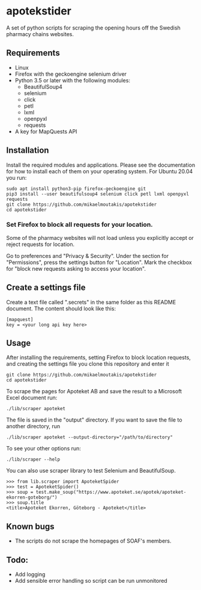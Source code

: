 # apotekstider
A set of python scripts for scraping the opening hours off the Swedish pharmacy chains websites.

## Requirements

* Linux
* Firefox with the geckoengine selenium driver
* Python 3.5 or later with the following modules:
    * BeautifulSoup4
    * selenium
    * click
    * petl
    * lxml
    * openpyxl
    * requests
* A key for MapQuests API

## Installation
Install the required modules and applications. Please see the documentation for how to install each of them on your
operating system. For Ubuntu 20.04 you run:

    sudo apt install python3-pip firefox-geckoengine git
    pip3 install --user beautifulsoup4 selenium click petl lxml openpyxl requests
    git clone https://github.com/mikaelmoutakis/apotekstider
    cd apotekstider

###  Set Firefox to block all requests for your location.
Some of the pharmacy websites will not load unless you explicitly accept or reject requests for location.

Go to preferences and "Privacy & Security". Under the section for "Permissions", press the settings button for "Location". Mark the checkbox for "block new requests asking to access your location".

## Create a settings file
Create a text file called ".secrets" in the same folder as this README document.
The content should look like this:

    [mapquest]
    key = <your long api key here>


## Usage
After installing the requirements, setting Firefox to block location requests, and creating the settings file you clone this repository and enter it

    git clone https://github.com/mikaelmoutakis/apotekstider
    cd apotekstider

To scrape the pages for Apoteket AB and save the result to a Microsoft Excel document run:

    ./lib/scraper apoteket

The file is saved in the "output" directory. If you want to save the file to another directory, run

    ./lib/scraper apoteket --output-directory="/path/to/directory"

To see your other options run:

    ./lib/scraper --help

You  can also use scraper library to test Selenium and BeautifulSoup.

    >>> from lib.scraper import ApoteketSpider
    >>> test = ApoteketSpider()
    >>> soup = test.make_soup("https://www.apoteket.se/apotek/apoteket-ekorren-goteborg/")
    >>> soup.title
    <title>Apoteket Ekorren, Göteborg - Apoteket</title>


## Known bugs
* The scripts do not scrape the homepages of SOAF's members.


## Todo:
* Add logging
* Add sensible error handling so script can be run unmonitored
